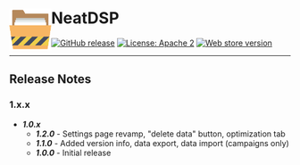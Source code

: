# NeatDSP <img src="https://github.com/benkahandevelopment/neatdsp/blob/master/img/icon128.png" width="75" align="left" />


[![GitHub release](https://img.shields.io/github/release/benkahandevelopment/neatdsp.svg)](https://github.com/benkahandevelopment/neatdsp/releases)
[![License: Apache 2](https://img.shields.io/github/license/benkahandevelopment/neatdsp.svg)](https://github.com/benkahandevelopment/neatdsp/blob/master/LICENSE)
[![Web store version](https://img.shields.io/chrome-web-store/v/baafemcooelokbkmmmhkbemikigoeapn.svg)](https://chrome.google.com/webstore/detail/neatdsp/baafemcooelokbkmmmhkbemikigoeapn)

---
## Release Notes
### 1.x.x

- ***1.0.x***
  - ***1.2.0*** - Settings page revamp, "delete data" button, optimization tab
  - ***1.1.0*** - Added version info, data export, data import (campaigns only)
  - ***1.0.0*** - Initial release
